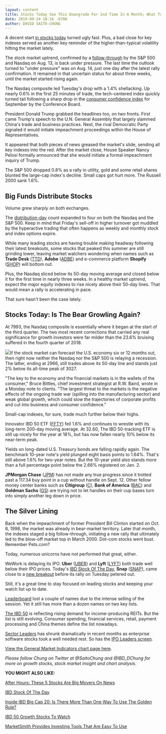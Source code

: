 ```yaml
---
layout: content
title: Stocks Today See This Downgrade For 2nd Time In A Month; What To Do Now
date: 2019-09-24 18:16 -0700
author: DAVID SAITO-CHUNG
---
```






A decent start [in stocks today](https://www.investors.com/market-trend/stock-market-today/stock-market-today-market-trends-best-stocks-buy-watch/) turned ugly fast. Plus, a bad close for key indexes served as another key reminder of the higher-than-typical volatility hitting the market lately.




The stock market uptrend, confirmed by a [follow-through](https://www.investors.com/market-trend/the-big-picture/stock-market-bulls-get-third-major-buy-signal-this-year-why/) by the S&P 500 and Nasdaq on Aug. 13, is back under pressure. The last time the outlook turned to "under pressure" was on Aug. 14, just one day after the latest rally confirmation. It remained in that uncertain status for about three weeks, until the market started rising again.


The Nasdaq composite led Tuesday's drop with a 1.4% shellacking. Up nearly 0.6% in the first 25 minutes of trade, the tech-centered index quickly turned tail following a sharp drop in the [consumer confidence index](https://research.investors.com/economic-calendar/) for September by the Conference Board.


President Donald Trump grabbed the headlines too, on two fronts. First came Trump's speech to the U.N. General Assembly that largely slammed China's trade and business practices. Next, the rival Democratic Party signaled it would initiate impeachment proceedings within the House of Representatives.


It appeared that both pieces of news greased the market's slide, sending all key indexes into the red. After the market close, House Speaker Nancy Pelosi formally announced that she would initiate a formal impeachment inquiry of Trump.


The S&P 500 dropped 0.8% as a rally in utility, gold and some retail shares blunted the large-cap index's decline. Small caps got hurt more. The Russell 2000 sank 1.6%.


Big Funds Distribute Stocks
---------------------------


Volume grew sharply on both exchanges.


The [distribution-day](https://www.investors.com/how-to-invest/investors-corner/how-to-spot-stock-market-tops-track-the-distribution-days/) count expanded to four on both the Nasdaq and the S&P 500. Keep in mind that Friday's sell-off in higher turnover got muddled by the hyperactive trading that often happens as weekly and monthly stock and index options expire.


While many leading stocks are having trouble making headway following their latest breakouts, some stocks that peaked this summer are still grinding lower, leaving market watchers wondering when names such as **Trade Desk** ([TTD](https://research.investors.com/quote.aspx?symbol=TTD)), **Adobe** ([ADBE](https://research.investors.com/quote.aspx?symbol=ADBE)) and e-commerce platform **Shopify** ([SHOP](https://research.investors.com/quote.aspx?symbol=SHOP)) will bottom out.


Plus, the Nasdaq sliced below its 50-day moving average and closed below it for the first time in nearly three weeks. In a healthy market uptrend, expect the major equity indexes to rise nicely above their 50-day lines. That would mean a rally is accelerating in pace.


That sure hasn't been the case lately.


Stocks Today: Is The Bear Growling Again?
-----------------------------------------


At 7993, the Nasdaq composite is essentially where it began at the start of the third quarter. The two most recent corrections that carried any real significance for growth investors were far milder than the 23.6% bruising suffered in the fourth quarter of 2018.


![](https://www.investors.com/wp-content/uploads/2019/09/MP092419-226x300.jpg)If the stock market can forecast the U.S. economy six or 12 months out, then right now neither the Nasdaq nor the S&P 500 is relaying a recession. The latter, ending at 2966, still trades above its 50-day line and stands just 2% below its all-time peak of 3027.


"The key to the economy and the financial markets is in the wallets of the consumer," Bruce Bittles, chief investment strategist at R.W. Baird, wrote in a Monday note to clients. "The largest threat to the markets is the negative effects of the ongoing trade war (spilling into the manufacturing sector) and weak global growth, which could slow the trajectories of corporate profits and cut into business and consumer confidence."


Small-cap indexes, for sure, trade much further below their highs.


Innovator IBD 50 ETF ([FFTY](https://research.investors.com/quote.aspx?symbol=FFTY)) fell 1.6% and continues to wrestle with its long-term 200-day moving average. At 32.60, The IBD 50-tracking ETF is still up nicely for the year at 18%, but has now fallen nearly 10% below its near-term peak.


Yields on long-dated U.S. Treasury bonds are falling rapidly again. The benchmark 10-year note's yield plunged eight basis points to 1.64%. That's still above 1.6% for two-year notes. But the 10-year yield also stands more than a full percentage point below the 2.66% registered on Jan. 2.


**JPMorgan Chase** ([JPM](https://research.investors.com/quote.aspx?symbol=JPM)) has not made any true progress since it trotted past a 117.34 buy point in a cup without handle on Sept. 12. Other fellow money center banks such as **Citigroup** ([C](https://research.investors.com/quote.aspx?symbol=C)), **Bank of America** ([BAC](https://research.investors.com/quote.aspx?symbol=BAC)) and **Goldman Sachs** ([GS](https://research.investors.com/quote.aspx?symbol=GS)) are trying not to let handles on their cup bases turn into simply another leg down in price.


The Silver Lining
-----------------


Back when the impeachment of former President Bill Clinton started on Oct. 8, 1998, the market was already in bear-market territory. Later that month, the indexes staged a big follow-through, initiating a new rally that ultimately led to the blow-off market top in March 2000. Dot-com stocks went bust. Remember Pets.com?


Today, numerous unicorns have not performed that great, either.


WeWork is delaying its IPO. **Uber** ([UBER](https://research.investors.com/quote.aspx?symbol=UBER)) and **Lyft** ([LYFT](https://research.investors.com/quote.aspx?symbol=LYFT)) both trade well below their IPO prices. Today's [IBD Stock Of The Day](https://www.investors.com/research/ibd-stock-of-the-day/), **Snap** ([SNAP](https://research.investors.com/quote.aspx?symbol=SNAP)), came close to a [new breakout](https://www.investors.com/how-to-invest/investors-corner/what-is-stock-breakout/) before its rally on Tuesday petered out.


Still, it's a great time to stay focused on leading stocks and keeping your watch list up to date.


[Leaderboard](https://www.investors.com/product/leaderboard/?artProdLink=Leaderboard) lost a couple of names due to the intense selling of the session. Yet it still has more than a dozen names on two key lists.


[The IBD 50](https://research.investors.com/stock-lists/ibd-50/) is reflecting rising demand for income-producing REITs. But the list is still evolving. Consumer spending, financial services, retail, payment processing and China themes define the list nowadays.


[Sector Leaders](https://research.investors.com/stock-lists/sector-leaders) has shrunk dramatically in recent months as enterprise software stocks took a well needed rest. So has the [IPO Leaders screen](https://research.investors.com/stock-lists/ipo-leaders/).


[View the General Market Indicators chart page here](https://www.investors.com/wp-content/uploads/2019/09/IBD2409152515GMI2.pdf).


*Please follow Chung on Twitter at @SaitoChung and @IBD\_DChung for more on growth stocks, stock market insight and chart analysis.*


**YOU MIGHT ALSO LIKE:**


[After Hours: These 5 Stocks Are Big Movers On News](https://www.investors.com/market-trend/stock-market-today/dow-jones-futures-trump-impeachment-nike-stock-broadcom-stock/)


[IBD Stock Of The Day](https://www.investors.com/research/ibd-stock-of-the-day/)


[Inside IBD Big Cap 20: Is There More Than One Way To Use The Golden Rule?](https://www.investors.com/stock-lists/ibd-big-cap-20/golden-rule-of-investing-comcast-twilio-show-ways-use/)


[IBD 50 Growth Stocks To Watch](https://www.investors.com/research/ibd-stock-of-the-day/)


[MarketSmith Provides Investing Tools That Are Easy To Use](https://marketsmith.investors.com/?src=A012BF)




